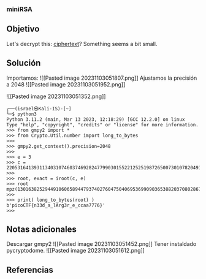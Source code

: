 ### miniRSA
## Objetivo
Let's decrypt this: [ciphertext](https://jupiter.challenges.picoctf.org/static/d21037ad23ed84cfff20a84768a0f2b2/ciphertext)? Something seems a bit small.
## Solución 
Importamos:
![[Pasted image 20231103051807.png]]
Ajustamos la precisión a 2048
![[Pasted image 20231103051952.png]]


![[Pasted image 20231103051352.png]]
```shell
┌──(israel㉿Kali-IS)-[~]  
└─$ python3  
Python 3.11.2 (main, Mar 13 2023, 12:18:29) [GCC 12.2.0] on linux  
Type "help", "copyright", "credits" or "license" for more information.  
>>> from gmpy2 import *  
>>> from Crypto.Util.number import long_to_bytes  
>>>  
>>> gmpy2.get_context().precision=2048  
>>>  
>>> e = 3  
>>> c = 2205316413931134031074603746928247799030155221252519872650073010782049179856976080512716237308882294226369300412719995904064931819531456392957957122459640736424089744772221933500860936331459280832211445548332429338572369823704784625368933  
>>>  
>>> root, exact = iroot(c, e)  
>>> root  
mpz(13016382529449106065894479374027604750406953699090365388203708028670029596145277)  
>>>  
>>> print( long_to_bytes(root) )  
b'picoCTF{n33d_a_lArg3r_e_ccaa7776}'  
>>>
```
## Notas adicionales
Descargar gmpy2
![[Pasted image 20231103051452.png]]
Tener instaldado pycryptodome.
![[Pasted image 20231103051612.png]]
## Referencias
